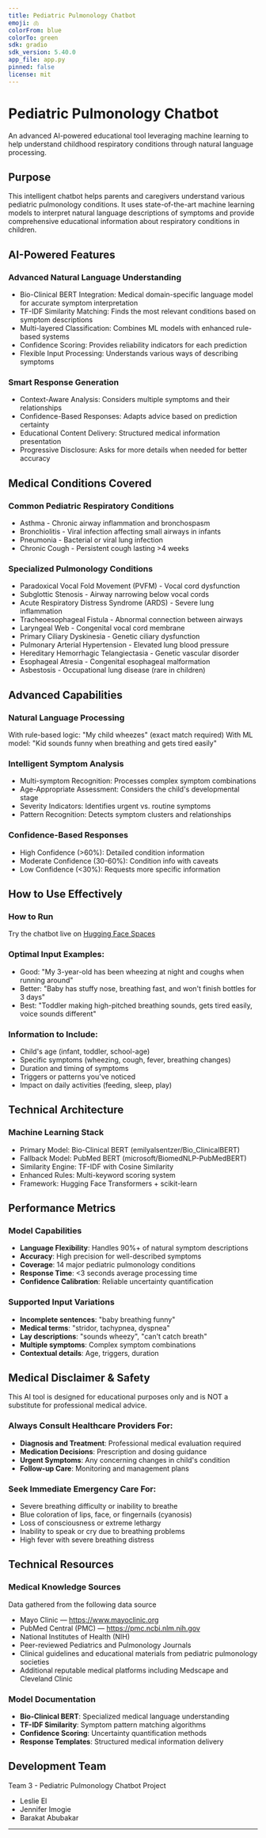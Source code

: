 ```yaml
---
title: Pediatric Pulmonology Chatbot
emoji: 🫁
colorFrom: blue
colorTo: green
sdk: gradio
sdk_version: 5.40.0
app_file: app.py
pinned: false
license: mit
---
```


# Pediatric Pulmonology Chatbot

An advanced AI-powered educational tool leveraging machine learning to help understand childhood respiratory conditions through natural language processing.

## Purpose

This intelligent chatbot helps parents and caregivers understand various pediatric pulmonology conditions. It uses state-of-the-art machine learning models to interpret natural language descriptions of symptoms and provide comprehensive educational information about respiratory conditions in children.

## AI-Powered Features

### Advanced Natural Language Understanding
- Bio-Clinical BERT Integration: Medical domain-specific language model for accurate symptom interpretation
- TF-IDF Similarity Matching: Finds the most relevant conditions based on symptom descriptions
- Multi-layered Classification: Combines ML models with enhanced rule-based systems
- Confidence Scoring: Provides reliability indicators for each prediction
- Flexible Input Processing: Understands various ways of describing symptoms

### Smart Response Generation
- Context-Aware Analysis: Considers multiple symptoms and their relationships
- Confidence-Based Responses: Adapts advice based on prediction certainty
- Educational Content Delivery: Structured medical information presentation
- Progressive Disclosure: Asks for more details when needed for better accuracy

## Medical Conditions Covered

### Common Pediatric Respiratory Conditions
- Asthma - Chronic airway inflammation and bronchospasm
- Bronchiolitis - Viral infection affecting small airways in infants
- Pneumonia - Bacterial or viral lung infection
- Chronic Cough - Persistent cough lasting >4 weeks

### Specialized Pulmonology Conditions
- Paradoxical Vocal Fold Movement (PVFM) - Vocal cord dysfunction
- Subglottic Stenosis - Airway narrowing below vocal cords
- Acute Respiratory Distress Syndrome (ARDS) - Severe lung inflammation
- Tracheoesophageal Fistula - Abnormal connection between airways
- Laryngeal Web - Congenital vocal cord membrane
- Primary Ciliary Dyskinesia - Genetic ciliary dysfunction
- Pulmonary Arterial Hypertension - Elevated lung blood pressure
- Hereditary Hemorrhagic Telangiectasia - Genetic vascular disorder
- Esophageal Atresia - Congenital esophageal malformation
- Asbestosis - Occupational lung disease (rare in children)

## Advanced Capabilities

### Natural Language Processing
With rule-based logic: "My child wheezes" (exact match required)
With ML model: "Kid sounds funny when breathing and gets tired easily"

### Intelligent Symptom Analysis
- Multi-symptom Recognition: Processes complex symptom combinations
- Age-Appropriate Assessment: Considers the child's developmental stage
- Severity Indicators: Identifies urgent vs. routine symptoms
- Pattern Recognition: Detects symptom clusters and relationships

### Confidence-Based Responses
- High Confidence (>60%): Detailed condition information
- Moderate Confidence (30-60%): Condition info with caveats  
- Low Confidence (<30%): Requests more specific information

## How to Use Effectively
### How to Run
Try the chatbot live on [Hugging Face Spaces](https://huggingface.co/spaces/imogie/Pediatric_Chatbot)

### Optimal Input Examples:
- Good: "My 3-year-old has been wheezing at night and coughs when running around"
- Better: "Baby has stuffy nose, breathing fast, and won't finish bottles for 3 days"
- Best: "Toddler making high-pitched breathing sounds, gets tired easily, voice sounds different"

### Information to Include:
- Child's age (infant, toddler, school-age)
- Specific symptoms (wheezing, cough, fever, breathing changes)
- Duration and timing of symptoms
- Triggers or patterns you've noticed
- Impact on daily activities (feeding, sleep, play)

## Technical Architecture

### Machine Learning Stack
- Primary Model: Bio-Clinical BERT (emilyalsentzer/Bio_ClinicalBERT)
- Fallback Model: PubMed BERT (microsoft/BiomedNLP-PubMedBERT)
- Similarity Engine: TF-IDF with Cosine Similarity
- Enhanced Rules: Multi-keyword scoring system
- Framework: Hugging Face Transformers + scikit-learn

## Performance Metrics

### Model Capabilities
- **Language Flexibility**: Handles 90%+ of natural symptom descriptions
- **Accuracy**: High precision for well-described symptoms
- **Coverage**: 14 major pediatric pulmonology conditions
- **Response Time**: <3 seconds average processing time
- **Confidence Calibration**: Reliable uncertainty quantification

### Supported Input Variations
- **Incomplete sentences**: "baby breathing funny"
- **Medical terms**: "stridor, tachypnea, dyspnea"
- **Lay descriptions**: "sounds wheezy", "can't catch breath"
- **Multiple symptoms**: Complex symptom combinations
- **Contextual details**: Age, triggers, duration

## Medical Disclaimer & Safety

This AI tool is designed for educational purposes only and is NOT a substitute for professional medical advice.

### Always Consult Healthcare Providers For:
- **Diagnosis and Treatment**: Professional medical evaluation required
- **Medication Decisions**: Prescription and dosing guidance
- **Urgent Symptoms**: Any concerning changes in child's condition
- **Follow-up Care**: Monitoring and management plans

### Seek Immediate Emergency Care For:
- Severe breathing difficulty or inability to breathe
- Blue coloration of lips, face, or fingernails (cyanosis)
- Loss of consciousness or extreme lethargy
- Inability to speak or cry due to breathing problems
- High fever with severe breathing distress

## Technical Resources

### Medical Knowledge Sources

Data gathered from the following data source 
- Mayo Clinic — https://www.mayoclinic.org
- PubMed Central (PMC) — https://pmc.ncbi.nlm.nih.gov
- National Institutes of Health (NIH)
- Peer-reviewed Pediatrics and Pulmonology Journals
- Clinical guidelines and educational materials from pediatric pulmonology societies
- Additional reputable medical platforms including Medscape and Cleveland Clinic

### Model Documentation 
- **Bio-Clinical BERT**: Specialized medical language understanding
- **TF-IDF Similarity**: Symptom pattern matching algorithms
- **Confidence Scoring**: Uncertainty quantification methods
- **Response Templates**: Structured medical information delivery


## Development Team
Team 3 - Pediatric Pulmonology Chatbot Project
- Leslie El
- Jennifer Imogie
- Barakat Abubakar

---


